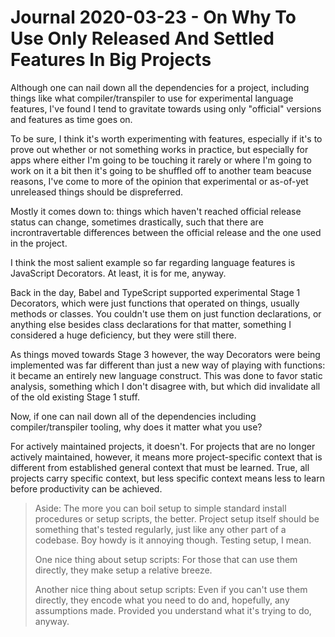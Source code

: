 Journal 2020-03-23 - On Why To Use Only Released And Settled Features In Big Projects
========

Although one can nail down all the dependencies for a project, including things like what compiler/transpiler to use for experimental language features, I've found I tend to gravitate towards using only "official" versions and features as time goes on.

To be sure, I think it's worth experimenting with features, especially if it's to prove out whether or not something works in practice, but especially for apps where either I'm going to be touching it rarely or where I'm going to work on it a bit then it's going to be shuffled off to another team beacuse reasons, I've come to more of the opinion that experimental or as-of-yet unreleased things should be dispreferred.

Mostly it comes down to: things which haven't reached official release status can change, sometimes drastically, such that there are incrontravertable differences between the official release and the one used in the project.

I think the most salient example so far regarding language features is JavaScript Decorators.  At least, it is for me, anyway.

Back in the day, Babel and TypeScript supported experimental Stage 1 Decorators, which were just functions that operated on things, usually methods or classes.  You couldn't use them on just function declarations, or anything else besides class declarations for that matter, something I considered a huge deficiency, but they were still there.

As things moved towards Stage 3 however, the way Decorators were being implemented was far different than just a new way of playing with functions: it became an entirely new language construct.  This was done to favor static analysis, something which I don't disagree with, but which did invalidate all of the old existing Stage 1 stuff.

Now, if one can nail down all of the dependencies including compiler/transpiler tooling, why does it matter what you use?

For actively maintained projects, it doesn't.  For projects that are no longer actively maintained, however, it means more project-specific context that is different from established general context that must be learned.  True, all projects carry specific context, but less specific context means less to learn before productivity can be achieved.

> Aside: The more you can boil setup to simple standard install procedures or setup scripts, the better.  Project setup itself should be something that's tested regularly, just like any other part of a codebase.  Boy howdy is it annoying though.  Testing setup, I mean.
>
> One nice thing about setup scripts: For those that can use them directly, they make setup a relative breeze.
>
> Another nice thing about setup scripts: Even if you can't use them directly, they encode what you need to do and, hopefully, any assumptions made.  Provided you understand what it's trying to do, anyway.
